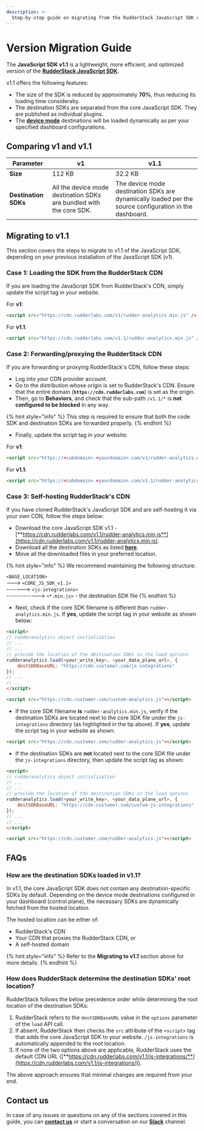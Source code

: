 ```yaml
---
description: >-
  Step-by-step guide on migrating from the RudderStack JavaScript SDK v1 to v1.1.
---
```


# Version Migration Guide

The **JavaScript SDK  v1.1** is a lightweight, more efficient, and optimized version of the [**RudderStack JavaScript SDK**](https://app.gitbook.com/@rudderlabs/s/rudderlabs-1/~/drafts/-Mk11o4G5XjKtMEp6R0o/stream-sources/rudderstack-sdk-integration-guides/rudderstack-javascript-sdk).

v1.1 offers the following features:

* The size of the SDK is reduced by approximately **70%**, thus reducing its loading time consideraby.
* The destination SDKs are separated from the core JavaScript SDK. They are published as individual plugins.
* The [**device mode**](https://docs.rudderstack.com/connections/rudderstack-connection-modes#device-mode) destinations will be loaded dynamically as per your specified dashboard configurations.

## Comparing v1 and v1.1

|Parameter|v1|v1.1|
|---------|--|----|
|**Size**|112 KB|32.2 KB|
|**Destination SDKs**|All the device mode destination SDKs are bundled with the core SDK.|The device mode destination SDKs are dynamically loaded per the source configuration in the dashboard.|

## Migrating to v1.1

This section covers the steps to migrate to v1.1 of the JavaScript SDK, depending on your previous installation of the JavaScript SDK (v1).

### Case 1: Loading the SDK from the RudderStack CDN

If you are loading the JavaScript SDK from RudderStack's CDN, simply update the script tag in your website.

For **v1**:

```html
<script src="https://cdn.rudderlabs.com/v1/rudder-analytics.min.js" />
```

For **v1.1**:

```html
<script src="https://cdn.rudderlabs.com/v1.1/rudder-analytics.min.js" />
```

### Case 2: Forwarding/proxying the RudderStack CDN

If you are forwarding or proxying RudderStack's CDN, follow these steps:

* Log into your CDN provider account.
* Go to the distribution whose origin is set to RudderStack's CDN. Ensure that the entire domain (**`https://cdn.rudderlabs.com`**) is set as the origin.
* Then, go to **Behaviors**, and check that the sub-path `/v1.1/*` is **not configured to be blocked** in any way. 

{% hint style="info" %}
This step is required to ensure that both the code SDK and destination SDKs are forwarded properly.
{% endhint %}

* Finally, update the script tag in your website:

For **v1**:

```html
<script src="https://<subdomain>.<yourdomain>.com/v1/rudder-analytics.min.js" />
```

For **v1.1**:

```html
<script src="https://<subdomain>.<yourdomain>.com/v1.1/rudder-analytics.min.js" />
```

### Case 3: Self-hosting RudderStack's CDN

If you have cloned RudderStack's JavaScript SDK and are self-hosting it via your own CDN, follow the steps below:

* Download the core JavaScript SDK v1.1 - [**https://cdn.rudderlabs.com/v1.1/rudder-analytics.min.js**](https://cdn.rudderlabs.com/v1.1/rudder-analytics.min.js).
* Download all the destination SDKs as listed [**here**]().
* Move all the downloaded files in your preferred location.

{% hint style="info" %}
We recommend maintaining the following structure:

`<BASE_LOCATION>` <br>
---> `<CORE_JS_SDK_v1.1>` <br>
-------> `<js-integrations>`<br>
-------------> `<*.min.js>` - the destination SDK file
{% endhint %}

* Next, check if the core SDK filename is different than `rudder-analytics.min.js`. If **yes**, update the script tag in your website as shown below:

```html
<script>
// rudderanalytics object initialization
// ...
// ...
// provide the location of the destination SDKs in the load options
rudderanalytics.load(<your_write_key>, <your_data_plane_url>, {
    destSDKBaseURL: "https://cdn.customer.com/js-integrations"
});
// ...
// ...
</script>

<script src="https://cdn.customer.com/custom-analytics.js"></script>
```

* If the core SDK filename **is** `rudder-analytics.min.js`, verify if the destination SDKs are located next to the core SDK file under the `js-integrations` directory (as highlighted in the tip above). If **yes**, update the script tag in your website as shown:

```html
<script src="https://cdn.customer.com/rudder-analytics.js"></script>
```

* If the destination SDKs are **not** located next to the core SDK file under the `js-integrations` directory, then update the script tag as shown:

```html
<script>
// rudderanalytics object initialization
// ...
// ...
// provide the location of the destination SDKs in the load options
rudderanalytics.load(<your_write_key>, <your_data_plane_url>, {
    destSDKBaseURL: "https://cdn.customer.com/custom-js-integrations"
});
// ...
// ...
</script>

<script src="https://cdn.customer.com/rudder-analytics.js"></script>
```

## FAQs

### How are the destination SDKs loaded in v1.1?

In v1.1, the core JavaScript SDK does not contain any destination-specific SDKs by default. Depending on the device mode destinations configured in your dashboard (control plane), the necessary SDKs are dynamically fetched from the hosted location.

The hosted location can be either of:

* RudderStack's CDN
* Your CDN that proxies the RudderStack CDN, or
* A self-hosted domain

{% hint style="info" %}
Refer to the **Migrating to v1.1** section above for more details.
{% endhint %}

### How does RudderStack determine the destination SDKs' root location?

RudderStack follows the below precedence order while determining the root location of the destination SDKs:

1. RudderStack refers to the `destSDKBaseURL` value in the `options` parameter of the `load` API call.
2. If absent, RudderStack then checks the `src` attribute of the `<script>` tag that adds the core JavaScript SDK to your website. `/js-integrations` is automatically appended to the root location.
3. If none of the two options above are applicable, RudderStack uses the default CDN URL ([**https://cdn.rudderlabs.com/v1.1/js-integrations/**](https://cdn.rudderlabs.com/v1.1/js-integrations/)).

The above approach ensures that minimal changes are required from your end.

## Contact us

In case of any issues or questions on any of the sections covered in this guide, you can [**contact us**](mailto:%20docs@rudderstack.com) or start a conversation on our [**Slack**](https://rudderstack.com/join-rudderstack-slack-community) channel.
